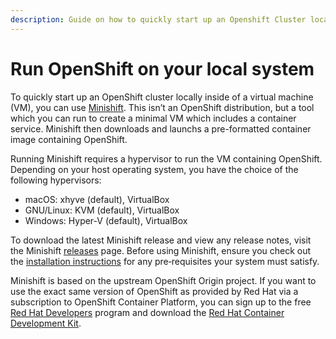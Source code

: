 ```yaml
---
description: Guide on how to quickly start up an Openshift Cluster locally.
---
```

# Run OpenShift on your local system

To quickly start up an OpenShift cluster locally inside of a virtual machine (VM), you can use [Minishift](https://www.openshift.org/minishift/). This isn’t an OpenShift distribution, but a tool which you can run to create a minimal VM which includes a container service. Minishift then downloads and launchs a pre-formatted container image containing OpenShift.

Running Minishift requires a hypervisor to run the VM containing OpenShift. Depending on your host operating system, you have the choice of the following hypervisors:

* macOS: xhyve (default), VirtualBox
* GNU/Linux: KVM (default), VirtualBox
* Windows: Hyper-V (default), VirtualBox

To download the latest Minishift release and view any release notes, visit the Minishift [releases](https://github.com/minishift/minishift/releases) page. Before using Minishift, ensure you check out the [installation instructions](https://docs.openshift.org/latest/minishift/getting-started/index.html) for any pre‐requisites your system must satisfy.

Minishift is based on the upstream OpenShift Origin project. If you want to use the exact same version of OpenShift as provided by Red Hat via a subscription to OpenShift Container Platform, you can sign up to the free [Red Hat Developers](https://developers.redhat.com) program and download the [Red Hat Container Development Kit](https://developers.redhat.com/products/cdk/overview/).
